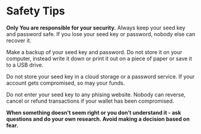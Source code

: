 # Safety Tips

**Only You are responsible for your security.** Always keep your seed key and password safe. If you lose your seed key or password, nobody else can recover it.

Make a backup of your seed key and password. Do not store it on your computer, instead write it down or print it out on a piece of paper or save it to a USB drive.

Do not store your seed key in a cloud storage or a password service. If your account gets compromised, so may your funds.

Do not enter your seed key to any phising website. Nobody can reverse, cancel or refund transactions if your wallet has been compromised.

**When something doesn’t seem right or you don’t understand it - ask questions and do your own research. Avoid making a decision based on fear.**
